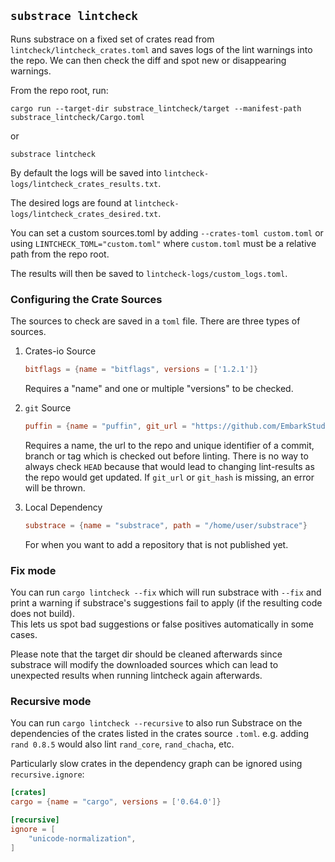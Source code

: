 ## `substrace lintcheck`

Runs substrace on a fixed set of crates read from
`lintcheck/lintcheck_crates.toml` and saves logs of the lint warnings into the
repo.  We can then check the diff and spot new or disappearing warnings.

From the repo root, run:

```
cargo run --target-dir substrace_lintcheck/target --manifest-path substrace_lintcheck/Cargo.toml
```

or

```
substrace lintcheck
```

By default the logs will be saved into
`lintcheck-logs/lintcheck_crates_results.txt`.

The desired logs are found at
`lintcheck-logs/lintcheck_crates_desired.txt`.

You can set a custom sources.toml by adding `--crates-toml custom.toml` or using
`LINTCHECK_TOML="custom.toml"` where `custom.toml` must be a relative path from
the repo root.

The results will then be saved to `lintcheck-logs/custom_logs.toml`.

### Configuring the Crate Sources

The sources to check are saved in a `toml` file. There are three types of
sources.

1. Crates-io Source

   ```toml
   bitflags = {name = "bitflags", versions = ['1.2.1']}
   ```
   Requires a "name" and one or multiple "versions" to be checked.

2. `git` Source
   ````toml
   puffin = {name = "puffin", git_url = "https://github.com/EmbarkStudios/puffin", git_hash = "02dd4a3"}
   ````
   Requires a name, the url to the repo and unique identifier of a commit,
   branch or tag which is checked out before linting.  There is no way to always
   check `HEAD` because that would lead to changing lint-results as the repo
   would get updated.  If `git_url` or `git_hash` is missing, an error will be
   thrown.

3. Local Dependency
   ```toml
   substrace = {name = "substrace", path = "/home/user/substrace"}
   ```
   For when you want to add a repository that is not published yet.

### Fix mode
You can run `cargo lintcheck --fix` which will run substrace with `--fix` and
print a warning if substrace's suggestions fail to apply (if the resulting code does not build).  
This lets us spot bad suggestions or false positives automatically in some cases.  

Please note that the target dir should be cleaned afterwards since substrace will modify
the downloaded sources which can lead to unexpected results when running lintcheck again afterwards.

### Recursive mode
You can run `cargo lintcheck --recursive` to also run Substrace on the dependencies
of the crates listed in the crates source `.toml`. e.g. adding `rand 0.8.5`
would also lint `rand_core`, `rand_chacha`, etc.

Particularly slow crates in the dependency graph can be ignored using
`recursive.ignore`:

```toml
[crates]
cargo = {name = "cargo", versions = ['0.64.0']}

[recursive]
ignore = [
    "unicode-normalization",
]
```
